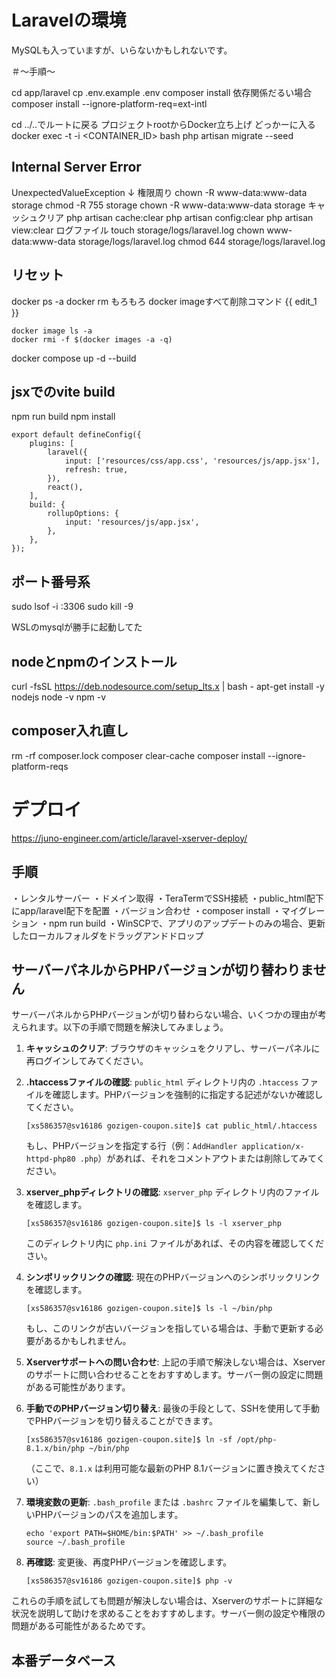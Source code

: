# Laravelの環境

MySQLも入っていますが、いらないかもしれないです。

＃〜手順〜

cd app/laravel
cp .env.example .env
composer install
依存関係だるい場合
composer install --ignore-platform-req=ext-intl

cd ../..でルートに戻る
プロジェクトrootからDocker立ち上げ
どっかーに入る
docker exec -t -i <CONTAINER_ID> bash
php artisan migrate --seed

## Internal Server Error

UnexpectedValueException
↓
権限周り
chown -R www-data:www-data storage
chmod -R 755 storage
chown -R www-data:www-data storage
キャッシュクリア
php artisan cache:clear
php artisan config:clear
php artisan view:clear
ログファイル
touch storage/logs/laravel.log
chown www-data:www-data storage/logs/laravel.log
chmod 644 storage/logs/laravel.log

## リセット

docker ps -a
docker rm もろもろ
docker imageすべて削除コマンド
{{ edit_1 }}
```
docker image ls -a
docker rmi -f $(docker images -a -q)
```
docker compose up -d --build

## jsxでのvite build

npm run build
npm install

```
export default defineConfig({
    plugins: [
        laravel({
            input: ['resources/css/app.css', 'resources/js/app.jsx'],
            refresh: true,
        }),
        react(),
    ],
    build: {
        rollupOptions: {
            input: 'resources/js/app.jsx',
        },
    },
});
```

## ポート番号系

sudo lsof -i :3306
sudo kill -9

WSLのmysqlが勝手に起動してた

## nodeとnpmのインストール

curl -fsSL https://deb.nodesource.com/setup_lts.x | bash -
apt-get install -y nodejs
node -v
npm -v

## composer入れ直し

rm -rf composer.lock
composer clear-cache
composer install --ignore-platform-reqs

# デプロイ

https://juno-engineer.com/article/laravel-xserver-deploy/

## 手順

・レンタルサーバー
・ドメイン取得
・TeraTermでSSH接続
・public_html配下にapp/laravel配下を配置
・バージョン合わせ
・composer install
・マイグレーション
・npm run build
・WinSCPで、アプリのアップデートのみの場合、更新したローカルフォルダをドラッグアンドドロップ

## サーバーパネルからPHPバージョンが切り替わりません

サーバーパネルからPHPバージョンが切り替わらない場合、いくつかの理由が考えられます。以下の手順で問題を解決してみましょう。

1. **キャッシュのクリア**:
   ブラウザのキャッシュをクリアし、サーバーパネルに再ログインしてみてください。

2. **.htaccessファイルの確認**:
   `public_html` ディレクトリ内の `.htaccess` ファイルを確認します。PHPバージョンを強制的に指定する記述がないか確認してください。

   ```
   [xs586357@sv16186 gozigen-coupon.site]$ cat public_html/.htaccess
   ```

   もし、PHPバージョンを指定する行（例：`AddHandler application/x-httpd-php80 .php`）があれば、それをコメントアウトまたは削除してみてください。

3. **xserver_phpディレクトリの確認**:
   `xserver_php` ディレクトリ内のファイルを確認します。

   ```
   [xs586357@sv16186 gozigen-coupon.site]$ ls -l xserver_php
   ```

   このディレクトリ内に `php.ini` ファイルがあれば、その内容を確認してください。

4. **シンボリックリンクの確認**:
   現在のPHPバージョンへのシンボリックリンクを確認します。

   ```
   [xs586357@sv16186 gozigen-coupon.site]$ ls -l ~/bin/php
   ```

   もし、このリンクが古いバージョンを指している場合は、手動で更新する必要があるかもしれません。

5. **Xserverサポートへの問い合わせ**:
   上記の手順で解決しない場合は、Xserverのサポートに問い合わせることをおすすめします。サーバー側の設定に問題がある可能性があります。

6. **手動でのPHPバージョン切り替え**:
   最後の手段として、SSHを使用して手動でPHPバージョンを切り替えることができます。

   ```
   [xs586357@sv16186 gozigen-coupon.site]$ ln -sf /opt/php-8.1.x/bin/php ~/bin/php
   ```

   （ここで、`8.1.x` は利用可能な最新のPHP 8.1バージョンに置き換えてください）

7. **環境変数の更新**:
   `.bash_profile` または `.bashrc` ファイルを編集して、新しいPHPバージョンのパスを追加します。

   ```
   echo 'export PATH=$HOME/bin:$PATH' >> ~/.bash_profile
   source ~/.bash_profile
   ```

8. **再確認**:
   変更後、再度PHPバージョンを確認します。

   ```
   [xs586357@sv16186 gozigen-coupon.site]$ php -v
   ```

これらの手順を試しても問題が解決しない場合は、Xserverのサポートに詳細な状況を説明して助けを求めることをおすすめします。サーバー側の設定や権限の問題がある可能性があるためです。


## 本番データベース

